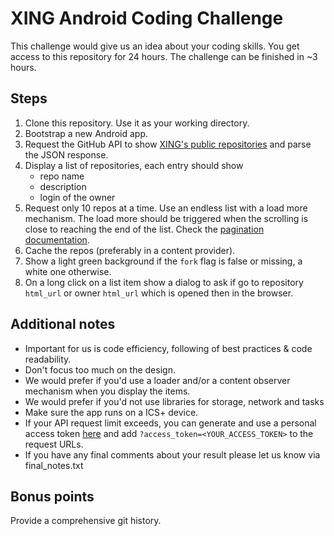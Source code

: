 XING Android Coding Challenge
=============================

This challenge would give us an idea about your coding skills. You get access to this 
repository for 24 hours. The challenge can be finished in ~3 hours.


Steps
-----

1. Clone this repository. Use it as your working directory.
2. Bootstrap a new Android app.
3. Request the GitHub API to show [XING's public repositories][1] and parse the JSON
   response.
4. Display a list of repositories, each entry should show
    - repo name
    - description
    - login of the owner
5. Request only 10 repos at a time. Use an endless list with a load more mechanism. The
   load more should be triggered when the scrolling is close to reaching the end of the
list. Check the [pagination documentation][2].
6. Cache the repos (preferably in a content provider).
7. Show a light green background if the `fork` flag is false or missing, a white one
   otherwise.
8. On a long click on a list item show a dialog to ask if go to repository `html_url` or
   owner `html_url` which is opened then in the browser.


Additional notes
----------------

- Important for us is code efficiency, following of best practices & code readability.
- Don't focus too much on the design.
- We would prefer if you'd use a loader and/or a content observer mechanism when you
  display the items.
- We would prefer if you'd not use libraries for storage, network and tasks
- Make sure the app runs on a ICS+ device.
- If your API request limit exceeds, you can generate and use a personal access token [here](https://github.com/settings/applications) and add `?access_token=<YOUR_ACCESS_TOKEN>` to the request URLs.
- If you have any final comments about your result please let us know via final_notes.txt



Bonus points
------------
Provide a comprehensive git history.


  [1]: https://api.github.com/users/xing/repos
  [2]: https://developer.github.com/v3/#pagination
